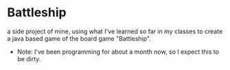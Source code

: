 # Battleship
a side project of mine, using what I've learned so far in my classes to create a java based game of the board game "Battleship".
* Note:  I've been programming for about a month now, so I expect this to be dirty.
